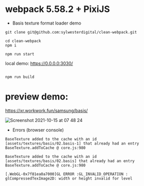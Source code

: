 # webpack 5.58.2 + PixiJS 
- Basis texture format loader demo

```
git clone git@github.com:sylwesterdigital/clean-webpack.git

cd clean-webpack
npm i

npm run start
```

local demo:
https://0.0.0.0:3030/
```

npm run build
```

# preview demo:
https://xr.workwork.fun/samsung/basis/

![Screenshot 2021-10-15 at 07 48 24](https://user-images.githubusercontent.com/27820237/137444688-8232fe83-6102-4ccf-8398-468b33842dff.png)

- Errors (browser console)
```
BaseTexture added to the cache with an id [assets/textures/basis/02.basis-1] that already had an entry
BaseTexture.addToCache @ core.js:980

BaseTexture added to the cache with an id [assets/textures/basis/02.basis] that already had an entry
BaseTexture.addToCache @ core.js:980

[.WebGL-0x7f81ea0a7000]GL ERROR :GL_INVALID_OPERATION : glCompressedTexImage2D: width or height invalid for level

```
